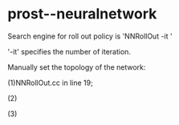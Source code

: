 # prost--neuralnetwork
Search engine for roll out policy is 'NNRollOut -it <int>'
  
  
'-it' specifies the number of iteration.


Manually set the topology of the network:

(1)NNRollOut.cc in line 19;

(2)

(3)

